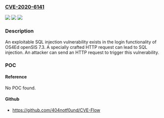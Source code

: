 ### [CVE-2020-6141](https://cve.mitre.org/cgi-bin/cvename.cgi?name=CVE-2020-6141)
![](https://img.shields.io/static/v1?label=Product&message=OS4Ed&color=blue)
![](https://img.shields.io/static/v1?label=Version&message=n%2Fa&color=blue)
![](https://img.shields.io/static/v1?label=Vulnerability&message=SQL%20injection%22&color=brighgreen)

### Description

An exploitable SQL injection vulnerability exists in the login functionality of OS4Ed openSIS 7.3. A specially crafted HTTP request can lead to SQL injection. An attacker can send an HTTP request to trigger this vulnerability.

### POC

#### Reference
No POC found.

#### Github
- https://github.com/404notf0und/CVE-Flow

